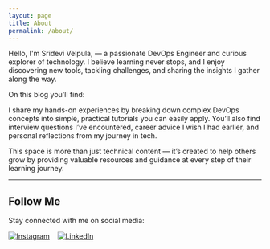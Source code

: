 ```yaml
---
layout: page
title: About
permalink: /about/
---
```


Hello, I'm Sridevi Velpula, — a passionate DevOps Engineer and curious explorer of technology. I believe learning never stops, and I enjoy discovering new tools, tackling challenges, and sharing the insights I gather along the way.

On this blog you’ll find:

I share my hands-on experiences by breaking down complex DevOps concepts into simple, practical tutorials you can easily apply. You’ll also find interview questions I’ve encountered, career advice I wish I had earlier, and personal reflections from my journey in tech.

This space is more than just technical content — it’s created to help others grow by providing valuable resources and guidance at every step of their learning journey.

---

## Follow Me

Stay connected with me on social media:

[![Instagram](https://img.shields.io/badge/Instagram-%23833AB4.svg?style=for-the-badge&logo=instagram&logoColor=white)](https://instagram.com/yourinstagramusername)
&nbsp;&nbsp;
[![LinkedIn](https://img.shields.io/badge/LinkedIn-%230077B5.svg?style=for-the-badge&logo=linkedin&logoColor=white)](https://www.linkedin.com/in/sandeep-pochu-27589b274/)
